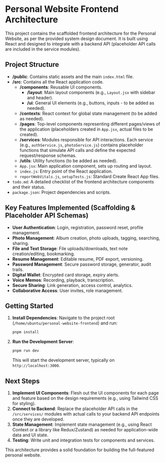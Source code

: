 # Personal Website Frontend Architecture

This project contains the scaffolded frontend architecture for the Personal Website, as per the provided system design document. It is built using React and designed to integrate with a backend API (placeholder API calls are included in the service modules).

## Project Structure

- **/public**: Contains static assets and the main `index.html` file.
- **/src**: Contains all the React application code.
  - **/components**: Reusable UI components.
    - **/layout**: Main layout components (e.g., `Layout.jsx` with sidebar and header).
    - **/ui**: General UI elements (e.g., buttons, inputs - to be added as needed).
  - **/contexts**: React context for global state management (to be added as needed).
  - **/pages**: Top-level components representing different pages/views of the application (placeholders created in `App.jsx`, actual files to be created).
  - **/services**: Modules responsible for API interactions. Each service (e.g., `authService.js`, `photoService.js`) contains placeholder functions that simulate API calls and define the expected request/response schemas.
  - **/utils**: Utility functions (to be added as needed).
  - `App.jsx`: Main application component, sets up routing and layout.
  - `index.js`: Entry point of the React application.
  - `reportWebVitals.js`, `setupTests.js`: Standard Create React App files.
- `todo.md`: A detailed checklist of the frontend architecture components and their status.
- `package.json`: Project dependencies and scripts.

## Key Features Implemented (Scaffolding & Placeholder API Schemas)

- **User Authentication**: Login, registration, password reset, profile management.
- **Photo Management**: Album creation, photo uploads, tagging, searching, sharing.
- **File and Text Storage**: File uploads/downloads, text note creation/editing, bookmarking.
- **Resume Management**: Editable resume, PDF export, versioning.
- **Password Management**: Secure password storage, generator, audit trails.
- **Digital Wallet**: Encrypted card storage, expiry alerts.
- **Voice Memos**: Recording, playback, transcription.
- **Secure Sharing**: Link generation, access control, analytics.
- **Collaborative Access**: User invites, role management.

## Getting Started

1.  **Install Dependencies**:
    Navigate to the project root (`/home/ubuntu/personal-website-frontend`) and run:
    ```bash
    pnpm install
    ```

2.  **Run the Development Server**:
    ```bash
    pnpm run dev
    ```
    This will start the development server, typically on `http://localhost:3000`.

## Next Steps

1.  **Implement UI Components**: Flesh out the UI components for each page and feature based on the design requirements (e.g., using Tailwind CSS for styling).
2.  **Connect to Backend**: Replace the placeholder API calls in the `/src/services/` modules with actual calls to your backend API endpoints once they are developed.
3.  **State Management**: Implement state management (e.g., using React Context or a library like Redux/Zustand) as needed for application-wide data and UI state.
4.  **Testing**: Write unit and integration tests for components and services.

This architecture provides a solid foundation for building the full-featured personal website.

